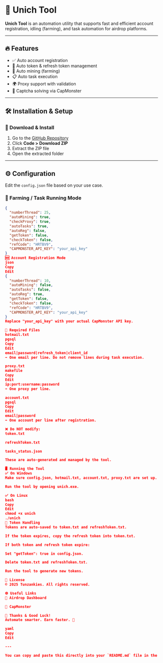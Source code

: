 # 🚀 Unich Tool

**Unich Tool** is an automation utility that supports fast and efficient account registration, idling (farming), and task automation for airdrop platforms.

---

## 🔥 Features

- ✅ Auto account registration  
- 🔄 Auto token & refresh token management  
- 🌱 Auto mining (farming)  
- 📋 Auto task execution  
- 🌍 Proxy support with validation  
- 🧠 Captcha solving via CapMonster  

---

## 🛠 Installation & Setup

### 🔗 Download & Install

1. Go to the [GitHub Repository](https://github.com/your-repo/unich-airdrop)
2. Click **Code > Download ZIP**
3. Extract the ZIP file
4. Open the extracted folder

---

## ⚙️ Configuration

Edit the `config.json` file based on your use case.

### 💼 Farming / Task Running Mode

```json
{
  "numberThread": 25,
  "autoMining": true,
  "checkProxy": true,
  "autoTasks": true,
  "autoReg": false,
  "getToken": false,
  "checkToken": false,
  "refCode": "HRTBV9",
  "CAPMONSTER_API_KEY": "your_api_key"
}
🆕 Account Registration Mode
json
Copy
Edit
{
  "numberThread": 10,
  "autoMining": false,
  "autoTasks": false,
  "autoReg": true,
  "getToken": false,
  "checkToken": false,
  "refCode": "HRTBV9",
  "CAPMONSTER_API_KEY": "your_api_key"
}
Replace "your_api_key" with your actual CapMonster API key.

📂 Required Files
hotmail.txt
pgsql
Copy
Edit
email|password|refresh_token|client_id
➡ One email per line. Do not remove lines during task execution.

proxy.txt
makefile
Copy
Edit
ip:port:username:password
➡ One proxy per line.

account.txt
pgsql
Copy
Edit
email|password
➡ One account per line after registration.

❌ Do NOT modify:
token.txt

refreshToken.txt

tasks_status.json

These are auto-generated and managed by the tool.

🖥 Running the Tool
✅ On Windows
Make sure config.json, hotmail.txt, account.txt, proxy.txt are set up.

Run the tool by opening unich.exe.

✅ On Linux
bash
Copy
Edit
chmod +x unich
./unich
🔑 Token Handling
Tokens are auto-saved to token.txt and refreshToken.txt.

If the token expires, copy the refresh token into token.txt.

If both token and refresh token expire:

Set "getToken": true in config.json.

Delete token.txt and refreshToken.txt.

Run the tool to generate new tokens.

📘 License
© 2025 Tunzankies. All rights reserved.

🌐 Useful Links
🔗 Airdrop Dashboard

🔗 CapMonster

🙏 Thanks & Good Luck!
Automate smarter. Earn faster. 🚀

yaml
Copy
Edit

---

You can copy and paste this directly into your `README.md` file in the GitHub repository root. Let me know if you want a downloadable `.md` file or additional formatting like badges or images.



